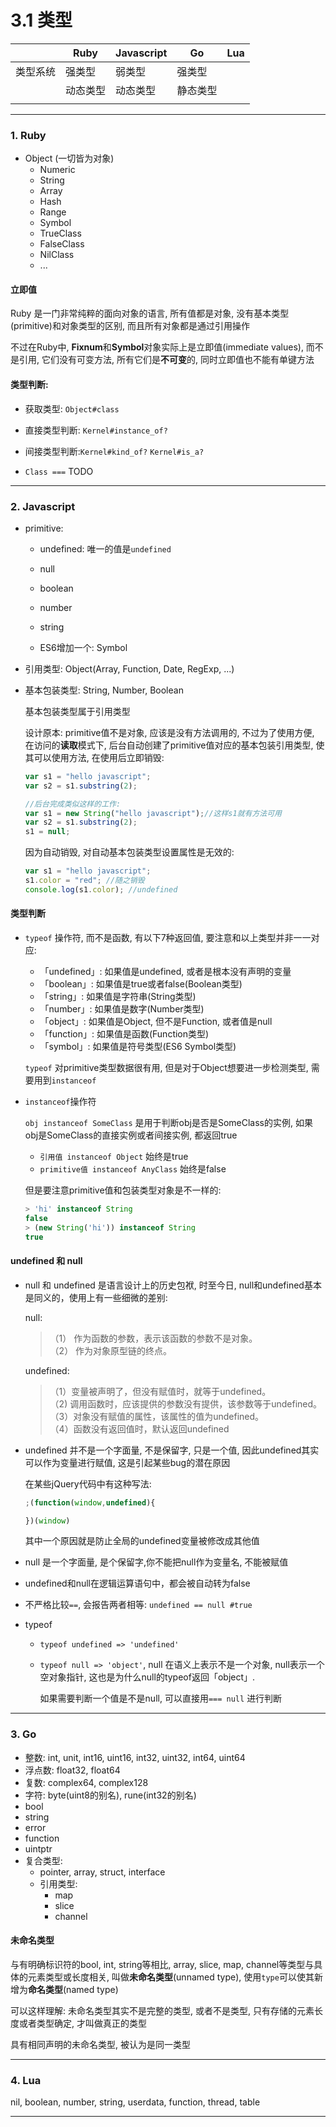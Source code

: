 # 3.1 类型

|          | Ruby     | Javascript | Go       | Lua |
|----------|----------|------------|----------|-----|
| 类型系统 | 强类型   | 弱类型     | 强类型   |     |
|          | 动态类型 | 动态类型   | 静态类型 |     |
|          |          |            |          |     |

---

### 1. Ruby

* Object (一切皆为对象)
  * Numeric
  * String
  * Array
  * Hash
  * Range
  * Symbol
  * TrueClass
  * FalseClass
  * NilClass
  * ...

#### 立即值

Ruby 是一门非常纯粹的面向对象的语言, 所有值都是对象, 没有基本类型(primitive)和对象类型的区别, 而且所有对象都是通过引用操作

不过在Ruby中, **Fixnum**和**Symbol**对象实际上是立即值(immediate values), 而不是引用, 它们没有可变方法, 所有它们是**不可变**的, 同时立即值也不能有单键方法

#### 类型判断:

* 获取类型: `Object#class`
* 直接类型判断: `Kernel#instance_of?`
* 间接类型判断:`Kernel#kind_of?` `Kernel#is_a?`

* `Class ===` TODO

---

### 2. Javascript

* primitive:

  * undefined: 唯一的值是`undefined`
  * null
  * boolean
  * number
  * string

  * ES6增加一个: Symbol

* 引用类型: Object(Array, Function, Date, RegExp, ...)

* 基本包装类型: String, Number, Boolean

  基本包装类型属于引用类型

  设计原本: primitive值不是对象, 应该是没有方法调用的, 不过为了使用方便, 在访问的**读取**模式下, 后台自动创建了primitive值对应的基本包装引用类型, 使其可以使用方法, 在使用后立即销毁:

  ```javascript
  var s1 = "hello javascript";
  var s2 = s1.substring(2);

  //后台完成类似这样的工作:
  var s1 = new String("hello javascript");//这样s1就有方法可用
  var s2 = s1.substring(2);
  s1 = null;
  ```

  因为自动销毁, 对自动基本包装类型设置属性是无效的:

  ```javascript
  var s1 = "hello javascript";
  s1.color = "red"; //随之销毁
  console.log(s1.color); //undefined
  ```

#### 类型判断

* `typeof` 操作符, 而不是函数, 有以下7种返回值, 要注意和以上类型并非一一对应:

  * 「undefined」: 如果值是undefined, 或者是根本没有声明的变量
  * 「boolean」: 如果值是true或者false(Boolean类型)
  * 「string」: 如果值是字符串(String类型)
  * 「number」: 如果值是数字(Number类型)
  * 「object」: 如果值是Object, 但不是Function, 或者值是null
  * 「function」: 如果值是函数(Function类型)
  * 「symbol」: 如果值是符号类型(ES6 Symbol类型)

  `typeof` 对primitive类型数据很有用, 但是对于Object想要进一步检测类型, 需要用到`instanceof`

* `instanceof`操作符

  `obj instanceof SomeClass` 是用于判断obj是否是SomeClass的实例, 如果obj是SomeClass的直接实例或者间接实例, 都返回true

  * `引用值 instanceof Object` 始终是true
  * `primitive值 instanceof AnyClass` 始终是false

  但是要注意primitive值和包装类型对象是不一样的:

  ```javascript
  > 'hi' instanceof String
  false
  > (new String('hi')) instanceof String
  true
  ```

#### undefined 和 null

* null 和 undefined 是语言设计上的历史包袱, 时至今日, null和undefined基本是同义的，使用上有一些细微的差别:

  null:

  >（1） 作为函数的参数，表示该函数的参数不是对象。  
  >（2） 作为对象原型链的终点。

  undefined:

  >（1）变量被声明了，但没有赋值时，就等于undefined。  
  >（2) 调用函数时，应该提供的参数没有提供，该参数等于undefined。  
  >（3）对象没有赋值的属性，该属性的值为undefined。  
  >（4）函数没有返回值时，默认返回undefined


* undefined 并不是一个字面量, 不是保留字, 只是一个值, 因此undefined其实可以作为变量进行赋值, 这是引起某些bug的潜在原因

  在某些jQuery代码中有这种写法:

  ```javascript
  ;(function(window,undefined){

  })(window)
  ```
  其中一个原因就是防止全局的undefined变量被修改成其他值

* null 是一个字面量, 是个保留字,你不能把null作为变量名, 不能被赋值

* undefined和null在逻辑运算语句中，都会被自动转为false

* 不严格比较`==`, 会报告两者相等: `undefined == null #true`

* typeof

  * `typeof undefined => 'undefined'`
  * `typeof null => 'object'`, null 在语义上表示不是一个对象, null表示一个空对象指针, 这也是为什么null的typeof返回「object」.

    如果需要判断一个值是不是null, 可以直接用`=== null` 进行判断

---

### 3. Go

* 整数: int, unit, int16, uint16, int32, uint32, int64, uint64
* 浮点数: float32, float64
* 复数: complex64, complex128
* 字符: byte(uint8的别名), rune(int32的别名)
* bool
* string
* error
* function
* uintptr
* 复合类型:
  * pointer, array, struct, interface
  * 引用类型:
    * map
    * slice
    * channel

#### 未命名类型

与有明确标识符的bool, int, string等相比, array, slice, map, channel等类型与具体的元素类型或长度相关, 叫做**未命名类型**(unnamed type), 使用`type`可以使其新增为**命名类型**(named type)

可以这样理解: 未命名类型其实不是完整的类型, 或者不是类型, 只有存储的元素长度或者类型确定, 才叫做真正的类型

具有相同声明的未命名类型, 被认为是同一类型




---

### 4. Lua

nil, boolean, number, string, userdata, function, thread, table


---

<!--
TODO

### Java

* primitive(变量存的是变量实际的值): 4整2浮1 char 1 boolean
* 引用类型

-->
